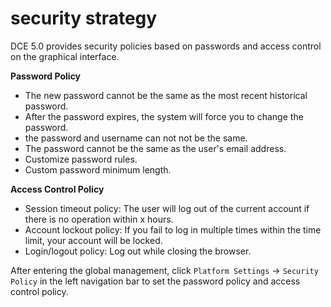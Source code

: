 # security strategy

DCE 5.0 provides security policies based on passwords and access control on the graphical interface.

**Password Policy**

- The new password cannot be the same as the most recent historical password.
- After the password expires, the system will force you to change the password.
- the password and username can not not be the same.
- The password cannot be the same as the user's email address.
- Customize password rules.
- Custom password minimum length.

**Access Control Policy**

- Session timeout policy: The user will log out of the current account if there is no operation within x hours.
- Account lockout policy: If you fail to log in multiple times within the time limit, your account will be locked.
- Login/logout policy: Log out while closing the browser.

After entering the global management, click `Platform Settings` -> `Security Policy` in the left navigation bar to set the password policy and access control policy.


